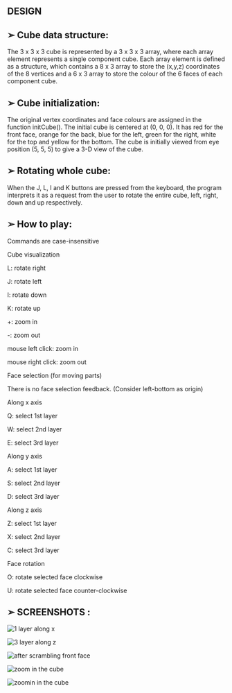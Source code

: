 ## DESIGN

## ➢ Cube data structure: 

The 3 x 3 x 3 cube is represented by a 3 x 3 x 3 array, where each array element represents a single component cube. Each array element is defined as a structure, which contains a 8 x 3 array to store the (x,y,z) coordinates of the 8 vertices and a 6 x 3 array to store the colour of the 6 faces of each component cube.

## ➢ Cube initialization:

The original vertex coordinates and face colours are assigned in the function initCube(). The initial cube is centered at (0, 0, 0). It has red for the front face, orange for the back, blue for the left, green for the right, white for the top and yellow for the bottom. The cube is initially viewed from eye position (5, 5, 5) to give a 3-D view of the cube.

## ➢ Rotating whole cube:

When the J, L, I and K buttons are pressed from the keyboard, the program interprets it as a request from the user to rotate the entire cube, left, right, down and up respectively. 

## ➢ How to play:

Commands are case-insensitive

Cube visualization

L: rotate right

J: rotate left

I: rotate down

K: rotate up

+: zoom in

-: zoom out

mouse left click: zoom in

mouse right click: zoom out

Face selection (for moving parts)

There is no face selection feedback. (Consider left-bottom as origin)

Along x axis

Q: select 1st layer

W: select 2nd layer

E: select 3rd layer

Along y axis

A: select 1st layer

S: select 2nd layer

D: select 3rd layer

Along z axis

Z: select 1st layer

X: select 2nd layer

C: select 3rd layer

Face rotation

O: rotate selected face clockwise

U: rotate selected face counter-clockwise

## ➢ SCREENSHOTS :

![1 layer along x](https://user-images.githubusercontent.com/72904996/121799512-3abc5780-cc4a-11eb-82f4-a049e7d11774.png)

![3 layer along z](https://user-images.githubusercontent.com/72904996/121799523-460f8300-cc4a-11eb-88de-e87cf3aa4500.png)

![after scrambling front face](https://user-images.githubusercontent.com/72904996/121799533-50318180-cc4a-11eb-8af4-7fb9a2c248b7.png)

![zoom in the cube](https://user-images.githubusercontent.com/72904996/121799542-5889bc80-cc4a-11eb-9e3e-4dffa7de6bf9.png)

![zoomin in the cube](https://user-images.githubusercontent.com/72904996/121799545-617a8e00-cc4a-11eb-909e-43f515b1f025.png)





